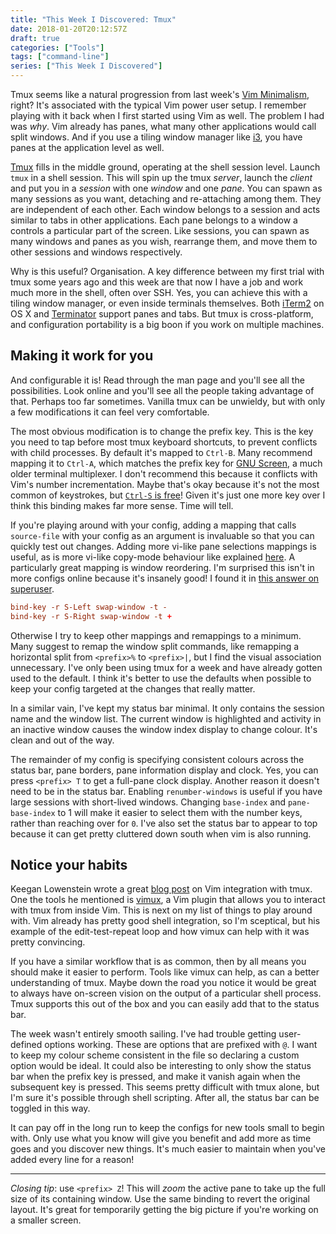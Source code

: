 ```yaml
---
title: "This Week I Discovered: Tmux"
date: 2018-01-20T20:12:57Z
draft: true
categories: ["Tools"]
tags: ["command-line"]
series: ["This Week I Discovered"]
---
```


Tmux seems like a natural progression from last week's [Vim
Minimalism](/posts/twid-vim-minimalism), right? It's associated with the typical
Vim power user setup. I remember playing with it back when I first started using
Vim as well. The problem I had was *why*. Vim already has panes, what many other
applications would call split windows. And if you use a tiling window manager
like [i3](https://i3wm.org/), you have panes at the application level as well.

[Tmux](https://github.com/tmux/tmux/wiki) fills in the middle ground, operating
at the shell session level. Launch `tmux` in a shell session. This will spin up
the tmux *server*, launch the *client* and put you in a *session* with one
*window* and one *pane*. You can spawn as many sessions as you want, detaching
and re-attaching among them. They are independent of each other. Each window
belongs to a session and acts similar to tabs in other applications. Each pane
belongs to a window a controls a particular part of the screen. Like sessions,
you can spawn as many windows and panes as you wish, rearrange them, and move
them to other sessions and windows respectively.

Why is this useful? Organisation. A key difference between my first trial with
tmux some years ago and this week are that now I have a job and work much more
in the shell, often over SSH. Yes, you can achieve this with a tiling window
manager, or even inside terminals themselves. Both
[iTerm2](https://www.iterm2.com/) on OS X and
[Terminator](https://gnometerminator.blogspot.co.uk/p/introduction.html) support
panes and tabs. But tmux is cross-platform, and configuration portability is a
big boon if you work on multiple machines.

## Making it work for you

And configurable it is! Read through the man page and you'll see all the
possibilities. Look online and you'll see all the people taking advantage of
that. Perhaps too far sometimes. Vanilla tmux can be unwieldy, but with only a
few modifications it can feel very comfortable.

The most obvious modification is to change the prefix key. This is the key you
need to tap before most tmux keyboard shortcuts, to prevent conflicts with child
processes. By default it's mapped to `Ctrl-B`. Many recommend mapping it to
`Ctrl-A`, which matches the prefix key for [GNU
Screen](https://www.gnu.org/software/screen/), a much older terminal
multiplexer. I don't recommend this because it conflicts with Vim's number
incrementation. Maybe that's okay because it's not the most common of
keystrokes, but [`Ctrl-S` is free](http://vim.wikia.com/wiki/Unused_keys)! Given
it's just one more key over I think this binding makes far more sense. Time will
tell.

If you're playing around with your config, adding a mapping that calls
`source-file` with your config as an argument is invaluable so that you can
quickly test out changes. Adding more vi-like pane selections mappings is
useful, as is more vi-like copy-mode behaviour like explained
[here](https://sanctum.geek.nz/arabesque/vi-mode-in-tmux/). A particularly great
mapping is window reordering. I'm surprised this isn't in more configs online
because it's insanely good! I found it in [this answer on
superuser](https://superuser.com/a/552493).

```conf
bind-key -r S-Left swap-window -t -
bind-key -r S-Right swap-window -t +
```

Otherwise I try to keep other mappings and remappings to a minimum. Many suggest
to remap the window split commands, like remapping a horizontal split from
`<prefix>%` to `<prefix>|`, but I find the visual association unnecessary. I've
only been using tmux for a week and have already gotten used to the default. I
think it's better to use the defaults when possible to keep your config targeted
at the changes that really matter.

In a similar vain, I've kept my status bar minimal. It only contains the session
name and the window list. The current window is highlighted and activity in an
inactive window causes the window index display to change colour. It's clean and
out of the way.

The remainder of my config is specifying consistent colours across the status
bar, pane borders, pane information display and clock. Yes, you can press
`<prefix> T` to get a full-pane clock display. Another reason it doesn't need to
be in the status bar. Enabling `renumber-windows` is useful if you have large
sessions with short-lived windows. Changing `base-index` and `pane-base-index`
to 1 will make it easier to select them with the number keys, rather than
reaching over for `0`. I've also set the status bar to appear to top because it
can get pretty cluttered down south when vim is also running.

## Notice your habits

Keegan Lowenstein wrote a great [blog
post](https://blog.bugsnag.com/tmux-and-vim/) on Vim integration with tmux. One
the tools he mentioned is [vimux](https://github.com/benmills/vimux), a Vim
plugin that allows you to interact with tmux from inside Vim. This is next on my
list of things to play around with. Vim already has pretty good shell
integration, so I'm sceptical, but his example of the edit-test-repeat loop and
how vimux can help with it was pretty convincing.

If you have a similar workflow that is as common, then by all means you should
make it easier to perform. Tools like vimux can help, as can a better
understanding of tmux. Maybe down the road you notice it would be great to
always have on-screen vision on the output of a particular shell process. Tmux
supports this out of the box and you can easily add that to the status bar.

The week wasn't entirely smooth sailing. I've had trouble getting user-defined
options working. These are options that are prefixed with `@`. I want to keep my
colour scheme consistent in the file so declaring a custom option would be
ideal. It could also be interesting to only show the status bar when the prefix
key is pressed, and make it vanish again when the subsequent key is pressed.
This seems pretty difficult with tmux alone, but I'm sure it's possible through
shell scripting. After all, the status bar can be toggled in this way.

It can pay off in the long run to keep the configs for new tools small to begin
with. Only use what you know will give you benefit and add more as time goes and
you discover new things. It's much easier to maintain when you've added every
line for a reason!

---

*Closing tip*: use `<prefix> Z`! This will *zoom* the active pane to take up the
full size of its containing window. Use the same binding to revert the original
layout. It's great for temporarily getting the big picture if you're working on
a smaller screen.
